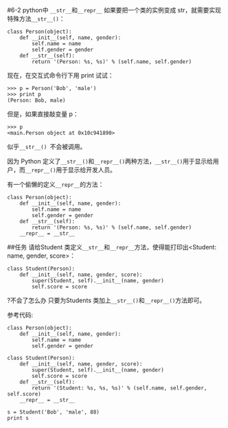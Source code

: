 #6-2 python中 `__str__`和`__repr__`
如果要把一个类的实例变成 str，就需要实现特殊方法`__str__()`：

	class Person(object):
	    def __init__(self, name, gender):
	        self.name = name
	        self.gender = gender
	    def __str__(self):
	        return '(Person: %s, %s)' % (self.name, self.gender)
现在，在交互式命令行下用 print 试试：

	>>> p = Person('Bob', 'male')
	>>> print p
	(Person: Bob, male)
但是，如果直接敲变量 p：

	>>> p
	<main.Person object at 0x10c941890>
似乎`__str__() `不会被调用。

因为 Python 定义了`__str__()`和`__repr__()`两种方法，`__str__()`用于显示给用户，而`__repr__()`用于显示给开发人员。

有一个偷懒的定义`__repr__`的方法：

	class Person(object):
	    def __init__(self, name, gender):
	        self.name = name
	        self.gender = gender
	    def __str__(self):
	        return '(Person: %s, %s)' % (self.name, self.gender)
	    __repr__ = __str__
##任务
请给Student 类定义`__str__`和`__repr__`方法，使得能打印出<Student: name, gender, score>：

	class Student(Person):
	    def __init__(self, name, gender, score):
	        super(Student, self).__init__(name, gender)
	        self.score = score
?不会了怎么办
只要为Students 类加上`__str__()`和`__repr__()`方法即可。

参考代码:

	class Person(object):
	    def __init__(self, name, gender):
	        self.name = name
	        self.gender = gender
	
	class Student(Person):
	    def __init__(self, name, gender, score):
	        super(Student, self).__init__(name, gender)
	        self.score = score
	    def __str__(self):
	        return '(Student: %s, %s, %s)' % (self.name, self.gender, self.score)
	    __repr__ = __str__
	
	s = Student('Bob', 'male', 88)
	print s